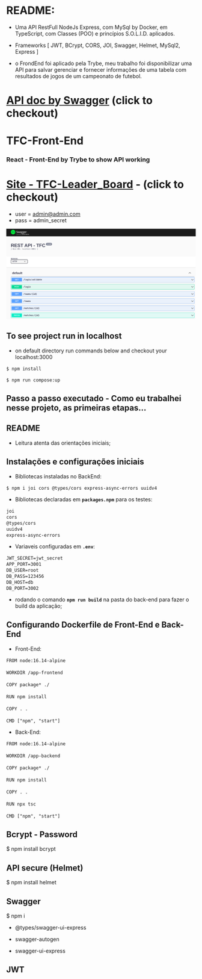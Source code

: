 # README:

* Uma API RestFull NodeJs Express, com MySql by Docker, em TypeScript, com Classes (POO) e princípios S.O.L.I.D. aplicados.

* Frameworks [ JWT, BCrypt, CORS, JOI, Swagger, Helmet, MySql2, Express ]

* o FrondEnd foi aplicado pela Trybe, meu trabalho foi disponibilizar uma API para salvar gerenciar e fornecer informações de uma tabela com resultados de jogos de um campeonato de futebol.


# [API doc by Swagger](https://tfc-leaderboard.up.railway.app/api/doc/) (click to checkout)

# TFC-Front-End

### React - Front-End by Trybe to show API working

# [Site - TFC-Leader_Board](https://tfc-front-end.vercel.app/) - (click to checkout)

- user = admin@admin.com
- pass = admin_secret


![Screenshot](https://github.com/ogoiddev/TFC_LeaderBoard/blob/main/app/backend/assets/api_doc.png)


## To see project run in localhost

* on default directory run commands below and checkout your localhost:3000

```
$ npm install
```

```
$ npm run compose:up
```

## Passo a passo executado - Como eu trabalhei nesse projeto, as primeiras etapas...

## README

* Leitura atenta das orientações iniciais;

## Instalações e configurações iniciais

* Bibliotecas instaladas no BackEnd:

```
$ npm i joi cors @types/cors express-async-errors uuidv4
```

* Bibliotecas declaradas em **`packages.npm`** para os testes:

```
joi
cors
@types/cors
uuidv4
express-async-errors
```

* Variaveis configuradas em **`.env`**:

```
JWT_SECRET=jwt_secret
APP_PORT=3001
DB_USER=root
DB_PASS=123456
DB_HOST=db 
DB_PORT=3002
```

* rodando o comando **`npm run build`** na pasta do back-end para fazer o build da aplicação;


## Configurando Dockerfile de Front-End e Back-End

* Front-End:

```
FROM node:16.14-alpine

WORKDIR /app-frontend

COPY package* ./

RUN npm install

COPY . .

CMD ["npm", "start"]
```

* Back-End:

```
FROM node:16.14-alpine

WORKDIR /app-backend

COPY package* ./

RUN npm install

COPY . .

RUN npx tsc

CMD ["npm", "start"]
```

## Bcrypt - Password

$ npm install bcrypt

## API secure (Helmet)

$ npm install helmet


## Swagger

$ npm i

* @types/swagger-ui-express

* swagger-autogen

* swagger-ui-express


## JWT
